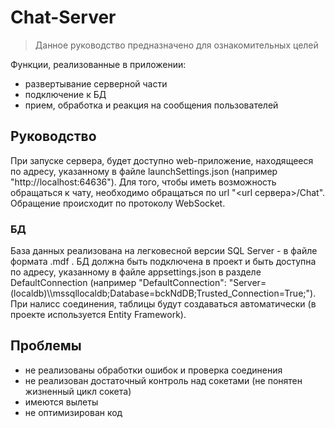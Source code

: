# Chat-Server


> Данное руководство предназначено для ознакомительных целей

Функции, реализованные в приложении:
- развертывание серверной части
- подключение к БД
- прием, обработка и реакция на сообщения пользователей



## Руководство

При запуске сервера, будет доступно web-приложение, находящееся по адресу, указанному в файле launchSettings.json (например "http://localhost:64636").
Для того, чтобы иметь возможность обращаться к чату, необходимо обращаться по url "<url сервера>/Chat". Обращение происходит по протоколу WebSocket.


### БД
База данных реализована на легковесной версии SQL Server - в файле формата .mdf .
БД должна быть подключена в проект и быть доступна по адресу, указанному в файле appsettings.json в разделе DefaultConnection (например "DefaultConnection": "Server=(localdb)\\\\mssqllocaldb;Database=bckNdDB;Trusted_Connection=True;").
При налисс соединения, таблицы будут создаваться автоматически (в проекте используется Entity Framework).

## Проблемы

- не реализованы обработки ошибок и проверка соединения
- не реализован достаточный контроль над сокетами (не понятен жизненный цикл сокета)
- имеются вылеты
- не оптимизирован код